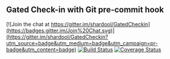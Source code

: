  
## Gated Check-in with Git pre-commit hook

[![Join the chat at https://gitter.im/shardool/GatedCheckin](https://badges.gitter.im/Join%20Chat.svg)](https://gitter.im/shardool/GatedCheckin?utm_source=badge&utm_medium=badge&utm_campaign=pr-badge&utm_content=badge)
[![Build Status](https://travis-ci.org/shardool/GatedCheckin.svg)](https://travis-ci.org/shardool/GatedCheckin) [![Coverage Status](https://coveralls.io/repos/shardool/GatedCheckin/badge.svg?branch=master&service=github)](https://coveralls.io/github/shardool/GatedCheckin?branch=master)
